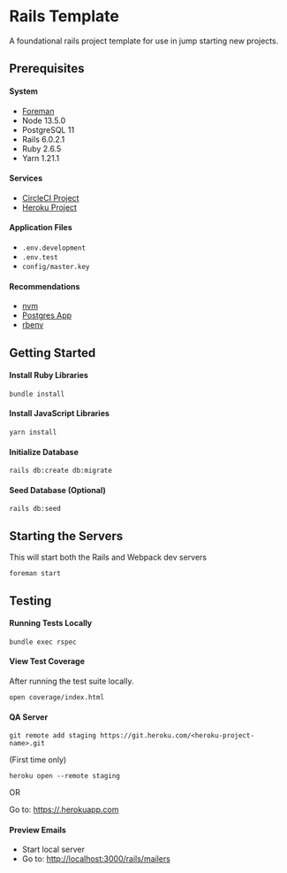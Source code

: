 # Rails Template

A foundational rails project template for use in jump starting new projects.

## Prerequisites

#### System
- [Foreman](https://github.com/ddollar/foreman)
- Node 13.5.0
- PostgreSQL 11
- Rails 6.0.2.1
- Ruby 2.6.5
- Yarn 1.21.1

#### Services
- [CircleCI Project](https://circleci.com/)
- [Heroku Project](https://heroku.com)

#### Application Files
- `.env.development`
- `.env.test`
- `config/master.key`

#### Recommendations
- [nvm](https://formulae.brew.sh/formula/nvm)
- [Postgres App](https://postgresapp.com/)
- [rbenv](https://github.com/rbenv/rbenv)


## Getting Started

#### Install Ruby Libraries
```
bundle install
```

#### Install JavaScript Libraries
```
yarn install
```

#### Initialize Database
```
rails db:create db:migrate
```

#### Seed Database (Optional)
```
rails db:seed
```


## Starting the Servers

This will start both the Rails and Webpack dev servers

```
foreman start
```

## Testing

#### Running Tests Locally
```
bundle exec rspec
```

#### View Test Coverage
After running the test suite locally.  
```
open coverage/index.html
```

#### QA Server

```
git remote add staging https://git.heroku.com/<heroku-project-name>.git
```  
(First time only)

```
heroku open --remote staging
```

OR

Go to: [https://<heroku-project-name>.herokuapp.com](https://<heroku-project-name>.herokuapp.com)

#### Preview Emails
- Start local server  
- Go to: [http://localhost:3000/rails/mailers](http://localhost:3000/rails/mailers)
